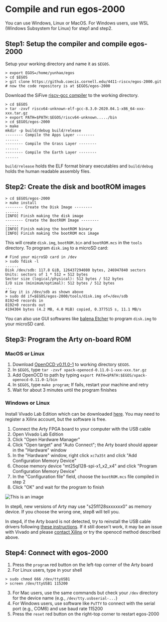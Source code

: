 # Compile and run egos-2000

You can use Windows, Linux or MacOS. For Windows users, use WSL (Windows Subsystem for Linux) for step1 and step2.

## Step1: Setup the compiler and compile egos-2000

Setup your working directory and name it as `$EGOS`.

```shell
> export EGOS=/home/yunhao/egos
> cd $EGOS
> git clone https://github.coecis.cornell.edu/4411-riscv/egos-2000.git
# now the code repository is at $EGOS/egos-2000
```

Download the SiFive [riscv-gcc compiler](https://github.com/sifive/freedom-tools/releases/tag/v2020.04.0-Toolchain.Only) to the working directory.

```shell
> cd $EGOS
> tar -zxvf riscv64-unknown-elf-gcc-8.3.0-2020.04.1-x86_64-xxx-xxx.tar.gz
> export PATH=$PATH:$EGOS/riscv64-unknown...../bin
> cd $EGOS/egos-2000
> make
mkdir -p build/debug build/release
-------- Compile the Apps Layer --------
......
-------- Compile the Grass Layer --------
......
-------- Compile the Earth Layer --------
......
```


`build/release` holds the ELF format binary executables and `build/debug` holds the human readable assembly files.

## Step2: Create the disk and bootROM images

```shell
> cd $EGOS/egos-2000
> make install
-------- Create the Disk Image --------
......
[INFO] Finish making the disk image
-------- Create the BootROM Image --------
......
[INFO] Finish making the bootROM binary
[INFO] Finish making the bootROM mcs image
```

This will create `disk.img`, `bootROM.bin` and `bootROM.mcs` in the `tools` directory.
To program `disk.img` to a microSD card:

```shell
# Find your microSD card in /dev
> sudo fdisk -l
......
Disk /dev/sdb: 117.8 GiB, 126437294080 bytes, 246947840 sectors
Units: sectors of 1 * 512 = 512 bytes
Sector size (logical/physical): 512 bytes / 512 bytes
I/O size (minimum/optimal): 512 bytes / 512 bytes
...
# Say it is /dev/sdb as shown above
> sudo dd if=$EGOS/egos-2000/tools/disk.img of=/dev/sdb
8192+0 records in
8192+0 records out
4194304 bytes (4.2 MB, 4.0 MiB) copied, 0.377515 s, 11.1 MB/s
```

You can also use GUI softwares like [balena Etcher](https://www.balena.io/etcher/) to program `disk.img` to your microSD card.

## Step3: Program the Arty on-board ROM

### MacOS or Linux

1. Download [OpenOCD v0.11.0-1](https://github.com/xpack-dev-tools/openocd-xpack/releases/tag/v0.11.0-1) to working directory `$EGOS`.
2. In `$EGOS`, type `tar -zxvf xpack-openocd-0.11.0-1-xxx-xxx.tar.gz`
3. Add OpenOCD to path by typing `export PATH=$PATH:$EGOS/xpack-openocd-0.11.0-1/bin`
4. In `$EGOS`, type `make program`; If fails, restart your machine and retry
5. Wait for about 3 minutes until the program finishes

### Windows or Linux
Install Vivado Lab Edition which can be downloaded [here](https://www.xilinx.com/support/download.html).
You may need to register a Xilinx account, but the software is free.

1. Connect the Arty FPGA board to your computer with the USB cable
2. Open Vivado Lab Edition
3. Click "Open Hardware Manager"
4. Click "Open target" and "Auto Connect"; the Arty board should appear in the "Hardware" window
5. In the "Hardware" window, right click `xc7a35t` and click "Add Configuration Memory Device"
6. Choose memory device "mt25ql128-spi-x1_x2_x4" and click "Program Configuration Memory Device"
7. In the "Configuration file" field, choose the `bootROM.mcs` file compiled in step 2
8. Click "OK" and wait for the program to finish

![This is an image](https://dolobyte.net/print/vivado.png)

In step6, new versions of Arty may use "s25fl128sxxxxxx0" as memory device. 
If you choose the wrong one, step8 will tell you.

In step4, if the Arty board is not detected, try to reinstall the USB cable drivers following [these instructions](https://support.xilinx.com/s/article/59128?language=en_US). If it still doesn't work, it may be an issue with Vivado and please [contact Xilinx](https://support.xilinx.com/s/topic/0TO2E000000YKXgWAO/programmable-logic-io-bootconfiguration?language=en_US) or try the openocd method described above.

## Step4: Connect with egos-2000

1. Press the `program` red button on the left-top corner of the Arty board
2. For Linux users, type in your shell
```shell
> sudo chmod 666 /dev/ttyUSB1
> screen /dev/ttyUSB1 115200
```
3. For Mac users, use the same commands but check your `/dev` directory for the  device name (e.g., `/dev/tty.usbserial-...`)
4. For Windows users, use software like `PuTTY` to connect with the serial port (e.g., COM6) and use baud rate 115200
5. Press the `reset` red button on the right-top corner to restart egos-2000